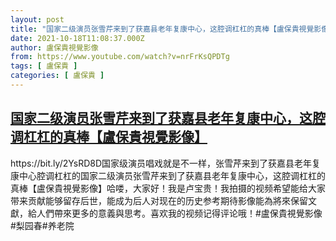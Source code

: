 ```yaml
---
layout: post
title: "国家二级演员张雪芹来到了获嘉县老年复康中心，这腔调杠杠的真棒【盧保貴視覺影像】"
date: 2021-10-18T11:08:37.000Z
author: 盧保貴視覺影像
from: https://www.youtube.com/watch?v=nrFrKsQPDTg
tags: [ 盧保貴 ]
categories: [ 盧保貴 ]
---
```

<!--1634555317000-->
[国家二级演员张雪芹来到了获嘉县老年复康中心，这腔调杠杠的真棒【盧保貴視覺影像】](https://www.youtube.com/watch?v=nrFrKsQPDTg)
------

<div>
https://bit.ly/2YsRD8D国家级演员唱戏就是不一样，张雪芹来到了获嘉县老年复康中心腔调杠杠的国家二级演员张雪芹来到了获嘉县老年复康中心，这腔调杠杠的真棒【盧保貴視覺影像】哈喽，大家好！我是卢宝贵！我拍摄的视频希望能给大家带来贡献能够留存后世，能成为后人对现在的历史参考期待影像能為將來保留文獻，給人們帶來更多的意義與思考。喜欢我的视频记得评论哦！#盧保貴視覺影像#梨园春#养老院
</div>
